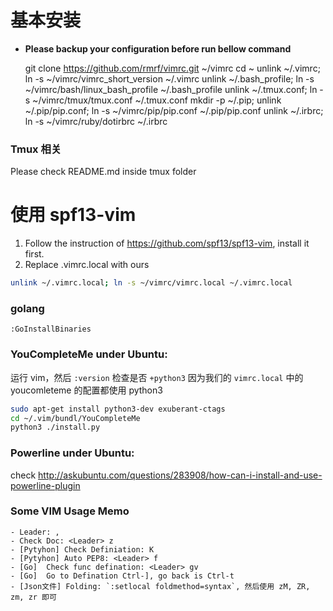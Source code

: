 # 基本安装

* **Please backup your configuration before run bellow command**


    git clone https://github.com/rmrf/vimrc.git  ~/vimrc
    cd ~
    unlink ~/.vimrc; ln -s ~/vimrc/vimrc_short_version ~/.vimrc
    unlink ~/.bash_profile; ln -s ~/vimrc/bash/linux_bash_profile ~/.bash_profile
    unlink ~/.tmux.conf; ln -s ~/vimrc/tmux/tmux.conf ~/.tmux.conf
    mkdir -p ~/.pip; unlink ~/.pip/pip.conf; ln -s ~/vimrc/pip/pip.conf ~/.pip/pip.conf
    unlink ~/.irbrc; ln -s ~/vimrc/ruby/dotirbrc ~/.irbrc



### Tmux 相关

Please check README.md inside tmux folder

# 使用 spf13-vim 

 1. Follow the instruction of https://github.com/spf13/spf13-vim, install it first.
 2. Replace .vimrc.local with ours
```bash
unlink ~/.vimrc.local; ln -s ~/vimrc/vimrc.local ~/.vimrc.local
```

### golang

    :GoInstallBinaries

### YouCompleteMe under Ubuntu:

运行 vim，然后 `:version` 检查是否 `+python3`
因为我们的 `vimrc.local` 中的 youcomleteme 的配置都使用 python3

```bash
sudo apt-get install python3-dev exuberant-ctags
cd ~/.vim/bundl/YouCompleteMe
python3 ./install.py
```

### Powerline under Ubuntu:

check http://askubuntu.com/questions/283908/how-can-i-install-and-use-powerline-plugin


### Some VIM Usage Memo

    - Leader: ,
    - Check Doc: <Leader> z
    - [Pytyhon] Check Definiation: K
    - [Pytyhon] Auto PEP8: <Leader> f
    - [Go]  Check func defination: <Leader> gv
    - [Go]  Go to Defination Ctrl-], go back is Ctrl-t
    - [Json文件] Folding: `:setlocal foldmethod=syntax`, 然后使用 zM, ZR, zm, zr 即可
